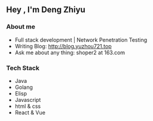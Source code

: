 ## Hey , I'm Deng Zhiyu

### About me
- Full stack development | Network Penetration Testing
- Writing Blog: http://blog.yuzhou721.top
- Ask me about any thing: shoper2 at 163.com

### Tech Stack
- Java
- Golang
- Elisp
- Javascript
- html & css
- React & Vue
